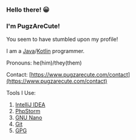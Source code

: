 
### Hello there! 😀

### I'm PugzAreCute!

You seem to have stumbled upon my profile!

I am a [Java](https://java.com/)/[Kotlin](https://kotlinlang.org/) programmer.

Pronouns: he(him)/they(them)

Contact: [https://www.pugzarecute.com/contact](https://www.pugzarecute.com/contact)

Tools I Use:
 1. [IntelliJ IDEA](https://www.jetbrains.com/idea/)
 2. [PhpStorm](https://www.jetbrains.com/phpstorm/)
 3. [GNU Nano](https://www.nano-editor.org/)
 4. [Git](https://git-scm.com/) 
 5. [GPG](https://gnupg.org/)
